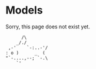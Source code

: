 # Models

Sorry, this page does not exist yet.

```
      /\
    _/./
 ,-'    `-:..-'/
: o )      _  (
"`-....,--; `-.\
    `'
```
